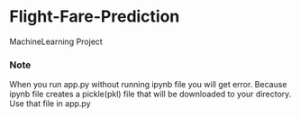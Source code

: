# Flight-Fare-Prediction
MachineLearning Project


### **Note**
When you run app.py without running ipynb file you will get error.
Because
ipynb file creates a pickle(pkl) file that will be downloaded to your directory.
Use that file in app.py
